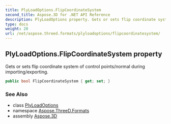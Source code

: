 ```yaml
---
title: PlyLoadOptions.FlipCoordinateSystem
second_title: Aspose.3D for .NET API Reference
description: PlyLoadOptions property. Gets or sets flip coordinate system of control points/normal during importing/exporting
type: docs
weight: 20
url: /net/aspose.threed.formats/plyloadoptions/flipcoordinatesystem/
---
```

## PlyLoadOptions.FlipCoordinateSystem property

Gets or sets flip coordinate system of control points/normal during importing/exporting.

```csharp
public bool FlipCoordinateSystem { get; set; }
```

### See Also

* class [PlyLoadOptions](../)
* namespace [Aspose.ThreeD.Formats](../../../aspose.threed.formats/)
* assembly [Aspose.3D](../../../)



